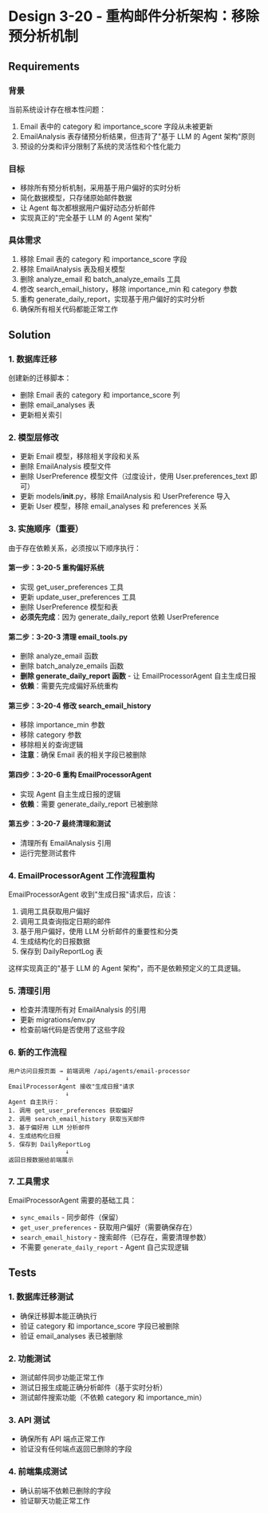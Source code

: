 # Design 3-20 - 重构邮件分析架构：移除预分析机制

## Requirements

### 背景
当前系统设计存在根本性问题：
1. Email 表中的 category 和 importance_score 字段从未被更新
2. EmailAnalysis 表存储预分析结果，但违背了"基于 LLM 的 Agent 架构"原则
3. 预设的分类和评分限制了系统的灵活性和个性化能力

### 目标
- 移除所有预分析机制，采用基于用户偏好的实时分析
- 简化数据模型，只存储原始邮件数据
- 让 Agent 每次都根据用户偏好动态分析邮件
- 实现真正的"完全基于 LLM 的 Agent 架构"

### 具体需求
1. 移除 Email 表的 category 和 importance_score 字段
2. 移除 EmailAnalysis 表及相关模型
3. 删除 analyze_email 和 batch_analyze_emails 工具
4. 修改 search_email_history，移除 importance_min 和 category 参数
5. 重构 generate_daily_report，实现基于用户偏好的实时分析
6. 确保所有相关代码都能正常工作

## Solution

### 1. 数据库迁移
创建新的迁移脚本：
- 删除 Email 表的 category 和 importance_score 列
- 删除 email_analyses 表
- 更新相关索引

### 2. 模型层修改
- 更新 Email 模型，移除相关字段和关系
- 删除 EmailAnalysis 模型文件
- 删除 UserPreference 模型文件（过度设计，使用 User.preferences_text 即可）
- 更新 models/__init__.py，移除 EmailAnalysis 和 UserPreference 导入
- 更新 User 模型，移除 email_analyses 和 preferences 关系

### 3. 实施顺序（重要）
由于存在依赖关系，必须按以下顺序执行：

#### 第一步：3-20-5 重构偏好系统
- 实现 get_user_preferences 工具
- 更新 update_user_preferences 工具
- 删除 UserPreference 模型和表
- **必须先完成**：因为 generate_daily_report 依赖 UserPreference

#### 第二步：3-20-3 清理 email_tools.py
- 删除 analyze_email 函数
- 删除 batch_analyze_emails 函数
- **删除 generate_daily_report 函数** - 让 EmailProcessorAgent 自主生成日报
- **依赖**：需要先完成偏好系统重构

#### 第三步：3-20-4 修改 search_email_history
- 移除 importance_min 参数
- 移除 category 参数
- 移除相关的查询逻辑
- **注意**：确保 Email 表的相关字段已被删除

#### 第四步：3-20-6 重构 EmailProcessorAgent
- 实现 Agent 自主生成日报的逻辑
- **依赖**：需要 generate_daily_report 已被删除

#### 第五步：3-20-7 最终清理和测试
- 清理所有 EmailAnalysis 引用
- 运行完整测试套件

### 4. EmailProcessorAgent 工作流程重构
EmailProcessorAgent 收到"生成日报"请求后，应该：
1. 调用工具获取用户偏好
2. 调用工具查询指定日期的邮件
3. 基于用户偏好，使用 LLM 分析邮件的重要性和分类
4. 生成结构化的日报数据
5. 保存到 DailyReportLog 表

这样实现真正的"基于 LLM 的 Agent 架构"，而不是依赖预定义的工具逻辑。

### 5. 清理引用
- 检查并清理所有对 EmailAnalysis 的引用
- 更新 migrations/env.py
- 检查前端代码是否使用了这些字段

### 6. 新的工作流程
```
用户访问日报页面 → 前端调用 /api/agents/email-processor
                ↓
EmailProcessorAgent 接收"生成日报"请求
                ↓
Agent 自主执行：
1. 调用 get_user_preferences 获取偏好
2. 调用 search_email_history 获取当天邮件  
3. 基于偏好用 LLM 分析邮件
4. 生成结构化日报
5. 保存到 DailyReportLog
                ↓
返回日报数据给前端展示
```

### 7. 工具需求
EmailProcessorAgent 需要的基础工具：
- `sync_emails` - 同步邮件（保留）
- `get_user_preferences` - 获取用户偏好（需要确保存在）
- `search_email_history` - 搜索邮件（已存在，需要清理参数）
- 不需要 `generate_daily_report` - Agent 自己实现逻辑

## Tests

### 1. 数据库迁移测试
- 确保迁移脚本能正确执行
- 验证 category 和 importance_score 字段已被删除
- 验证 email_analyses 表已被删除

### 2. 功能测试
- 测试邮件同步功能正常工作
- 测试日报生成能正确分析邮件（基于实时分析）
- 测试邮件搜索功能（不依赖 category 和 importance_min）

### 3. API 测试
- 确保所有 API 端点正常工作
- 验证没有任何端点返回已删除的字段

### 4. 前端集成测试
- 确认前端不依赖已删除的字段
- 验证聊天功能正常工作